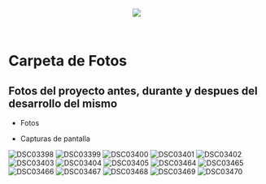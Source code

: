 <br/>
<p align="center">
  <img src="https://avatars2.githubusercontent.com/u/15052789?v=3&s=200">
</p>
<br/>

# Carpeta de Fotos

## Fotos del proyecto antes, durante y despues del desarrollo del mismo

* Fotos

* Capturas de pantalla

![DSC03398](/Fotos/DSC03398.JPG)
![DSC03399](/Fotos/DSC03399.JPG)
![DSC03400](/Fotos/DSC03400.JPG)
![DSC03401](/Fotos/DSC03401.JPG)
![DSC03402](/Fotos/DSC03402.JPG)
![DSC03403](/Fotos/DSC03403.JPG)
![DSC03404](/Fotos/DSC03404.JPG)
![DSC03405](/Fotos/DSC03405.JPG)
![DSC03464](/Fotos/DSC03464.JPG)
![DSC03465](/Fotos/DSC03465.JPG)
![DSC03466](/Fotos/DSC03466.JPG)
![DSC03467](/Fotos/DSC03467.JPG)
![DSC03468](/Fotos/DSC03468.JPG)
![DSC03469](/Fotos/DSC03469.JPG)
![DSC03470](/Fotos/DSC03470.JPG)
